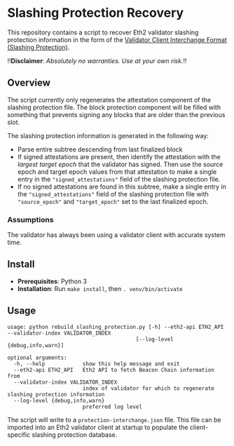 # Slashing Protection Recovery

This repository contains a script to recover Eth2 validator slashing protection information in the form of the [Validator Client Interchange Format (Slashing Protection)](https://eips.ethereum.org/EIPS/eip-3076).

:bangbang:**Disclaimer**: *Absolutely no warranties. Use at your own risk.*:bangbang:

## Overview
The script currently only regenerates the attestation component of the slashing protection file. The block protection component will be filled with something that prevents signing any blocks that are older than the previous slot. 

The slashing protection information is generated in the following way:
- Parse entire subtree descending from last finalized block
- If signed attestations are present, then identify the attestation with the *largest target epoch* that the validator has signed. Then use the source epoch and target epoch values from that attestation to make a single entry in the `"signed_attestations"` field of the slashing protection file.
- If no signed attestations are found in this subtree, make a single entry in the `"signed_attestations"` field of the slashing protection file with `"source_epoch"` and `"target_epoch"` set to the last finalized epoch.

### Assumptions
The validator has always been using a validator client with accurate system time.

## Install

- **Prerequisites**: Python 3
- **Installation**: Run `make install`, then `. venv/bin/activate`

## Usage
```
usage: python rebuild_slashing_protection.py [-h] --eth2-api ETH2_API --validator-index VALIDATOR_INDEX
                                         [--log-level {debug,info,warn}]

optional arguments:
  -h, --help            show this help message and exit
  --eth2-api ETH2_API   Eth2 API to fetch Beacon Chain information from
  --validator-index VALIDATOR_INDEX
                        index of validator for which to regenerate slashing protection information
  --log-level {debug,info,warn}
                        preferred log level
```

The script will write to a `protection-interchange.json` file. This file can be imported into an Eth2 validator client at startup to populate the client-specific slashing protection database.
